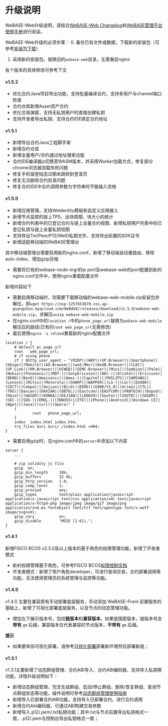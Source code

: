 # 升级说明

WeBASE-Web升级说明，请结合[WeBASE-Web Changelog](https://github.com/WeBankFinTech/WeBASE-Web)和[WeBASE管理平台使用手册](../WeBASE-Console-Suit/index.html)进行阅读。

WeBASE-Web升级的必须步骤：
0. 备份已有文件或数据，下载新的安装包（可参考[安装包下载](../WeBASE/mirror.html#install_package)）
1. 采用新的安装包，替换旧的`webase-web`目录，无需重启nginx

各个版本的具体修改可参考下文

#### v1.5.2
- 优化合约Java项目导出功能，支持批量编译合约，支持多用户与channel端口检查
- 合约仓库新增Asset资产合约
- 优化交易弹窗，支持无私钥用户时直接创建私钥
- 支持开发者导出私钥、支持合约IDE绑定合约地址

#### v1.5.1
- 新增导出合约Java工程脚手架
- 新增合约仓库
- 新增全量用户/合约通过地址搜索功能
- 合约IDE编译器js切换至WASM版本，并采用Worker加载方式，修复部分chrome浏览器加载失败问题
- 修复手机版登陆态过期未跳转到登录页
- 修复无法删除合约目录问题
- 修复合约IDE中合约调用参数为字符串时不能输入空格

#### v1.5.0
- 新增应用管理，支持WeIdentity模板和自定义应用接入
- 新增节点监控的链上TPS、出块周期、块大小的统计
- 新增合约列表中的已登记合约与链上全量合约视图、新增私钥用户列表中的已登记私钥与链上全量私钥视图
- 支持导出Txt/Pem/P12/WeID私钥文件、支持导出前置的SDK证书
- 新增适配移动端的WeBASE管理台

其中移动端管理台需要启用新的nginx.conf，新增了移动端自动重路由、移除auto-index、增加gzip压缩
- 需要将已有的webase-node-mgr的ip port及webase-web的port配置到新的nginx.conf文件中，使用nginx重载配置文件

新增内容如下
- 需要启用移动端时，则需要下载移动端的webase-web-mobile.zip安装包并解压，即`wget https://osp-1257653870.cos.ap-guangzhou.myqcloud.com/WeBASE/releases/download/v1.5.0/webase-web-mobile.zip`，并解压`unzip webase-web-mobile.zip`
- 在nginx.conf中的`location /`中的`phone_page_url`替换为`webase-web-mobile`解压后的路径(已有的`root web_page_url`无需修改)
- 最后使用`nginx -s reload`重载新的nginx配置文件
```
location / {    
    # default pc page url
    root   web_page_url;
    # if using phone
    if ( $http_user_agent ~ "(MIDP)|(WAP)|(UP.Browser)|(Smartphone)|(Obigo)|(Mobile)|(AU.Browser)|(wxd.Mms)|(WxdB.Browser)|(CLDC)|(UP.Link)|(KM.Browser)|(UCWEB)|(SEMC-Browser)|(Mini)|(Symbian)|(Palm)|(Nokia)|(Panasonic)|(MOT-)|(SonyEricsson)|(NEC-)|(Alcatel)|(Ericsson)|(BENQ)|(BenQ)|(Amoisonic)|(Amoi-)|(Capitel)|(PHILIPS)|(SAMSUNG)|(Lenovo)|(Mitsu)|(Motorola)|(SHARP)|(WAPPER)|(LG-)|(LG/)|(EG900)|(CECT)|(Compal)|(kejian)|(Bird)|(BIRD)|(G900/V1.0)|(Arima)|(CTL)|(TDG)|(Daxian)|(DAXIAN)|(DBTEL)|(Eastcom)|(EASTCOM)|(PANTECH)|(Dopod)|(Haier)|(HAIER)|(KONKA)|(KEJIAN)|(LENOVO)|(Soutec)|(SOUTEC)|(SAGEM)|(SEC-)|(SED-)|(EMOL-)|(INNO55)|(ZTE)|(iPhone)|(Android)|(Windows CE)|(Wget)|(Java)|(curl)|(Opera)" )
    {
            root   phone_page_url;
    }
    index  index.html index.htm;
    try_files $uri $uri/ /index.html =404;
}
```
- 需要启用gzip时，在nginx.conf中的`server`中添加以下内容
```
server {
    ...

    # zip solidity js file
    gzip  on;
    gzip_min_length     10k;
    gzip_buffers        32 4k;
    gzip_http_version   1.0;
    gzip_comp_level     1;
    gzip_proxied        any;
    gzip_types          text/plain application/javascript application/x-javascript text/css application/xml text/javascript application/x-httpd-php image/jpeg image/gif image/png application/vnd.ms-fontobject font/ttf font/opentype font/x-woff image/svg+xml;
    gzip_vary           on;
    gzip_disable        "MSIE [1-6]\.";
}
```


#### v1.4.1
新增FISCO BCOS v2.5.0及以上版本的基于角色的权限管理功能，新增了开发者模式
- 新的权限管理基于角色，可参考FISCO BCOS[权限控制文档](https://fisco-bcos-documentation.readthedocs.io/zh_CN/latest/docs/manual/permission_control.html)
- 开发者模式：新增了用户角色developer，可进行查询交易，合约部署调用等功能，无法使用管理员的系统管理与监控等功能。

#### v1.4.0
v1.4.0 主要在兼容原有手动部署底层服务，手动添加 WeBASE-Front 前置服务的基础上，新增了可视化部署底层服务，以及节点的动态管理功能。

- 增加左下展示版本号，包括**链版本**和**兼容版本**。如果是国密版本，链版本号会**带有** `gm` 后缀，兼容版本仅代表兼容的节点版本，**不带有** `gm` 后缀。

**提示**
- 如果要体验可视化部署，请参考[可视化部署](../WeBASE-Install/visual_deploy.html)部署新环境然后部署新链；


#### v1.3.1

v1.3.1主要新增了动态群组管理、合约ABI导入、合约ABI编码器、支持导入私钥等功能，详情升级说明如下：

- 新增动态群组管理，包含生成群组、启动/停止群组、删除/恢复群组、查询节点群组状态等功能，操作说明可参考[动态群组管理使用指南](../WeBASE-Console-Suit/index.html#dynamic_group_use)
- 新增导入已部署合约ABI功能，支持导入已部署合约，进行合约调用
- 新增合约Abi编码器，可通过ABI构建交易参数
- 新增导入.p12/.pem/.txt私钥功能；其中.txt与节点前置导出私钥格式一致，.p12/.pem与控制台导出私钥格式一致；
